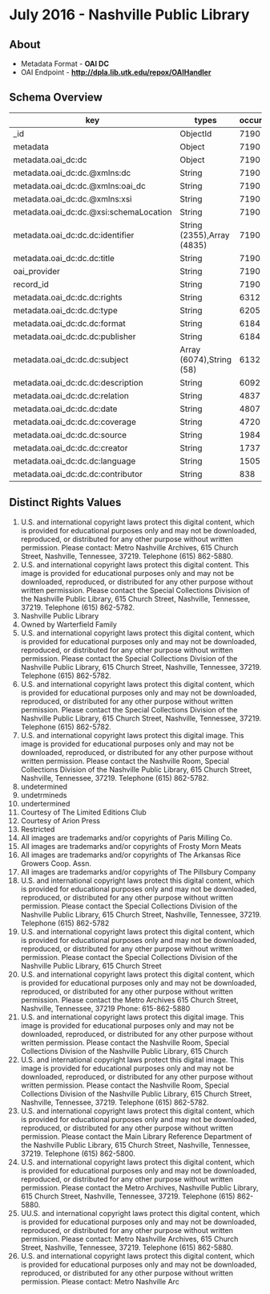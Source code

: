 # July 2016 - Nashville Public Library
## About
* Metadata Format - **OAI DC**
* OAI Endpoint - **http://dpla.lib.utk.edu/repox/OAIHandler**

## Schema Overview

| key                                    | types                      | occurrences | percents            |
| -------------------------------------- | -------------------------- | ----------- | ------------------- |
| _id                                    | ObjectId                   |        7190 | 100.000000000000000 |
| metadata                               | Object                     |        7190 | 100.000000000000000 |
| metadata.oai_dc:dc                     | Object                     |        7190 | 100.000000000000000 |
| metadata.oai_dc:dc.@xmlns:dc           | String                     |        7190 | 100.000000000000000 |
| metadata.oai_dc:dc.@xmlns:oai_dc       | String                     |        7190 | 100.000000000000000 |
| metadata.oai_dc:dc.@xmlns:xsi          | String                     |        7190 | 100.000000000000000 |
| metadata.oai_dc:dc.@xsi:schemaLocation | String                     |        7190 | 100.000000000000000 |
| metadata.oai_dc:dc.dc:identifier       | String (2355),Array (4835) |        7190 | 100.000000000000000 |
| metadata.oai_dc:dc.dc:title            | String                     |        7190 | 100.000000000000000 |
| oai_provider                           | String                     |        7190 | 100.000000000000000 |
| record_id                              | String                     |        7190 | 100.000000000000000 |
| metadata.oai_dc:dc.dc:rights           | String                     |        6312 |  87.788595271210013 |
| metadata.oai_dc:dc.dc:type             | String                     |        6205 |  86.300417246175243 |
| metadata.oai_dc:dc.dc:format           | String                     |        6184 |  86.008344923504865 |
| metadata.oai_dc:dc.dc:publisher        | String                     |        6184 |  86.008344923504865 |
| metadata.oai_dc:dc.dc:subject          | Array (6074),String (58)   |        6132 |  85.285118219749648 |
| metadata.oai_dc:dc.dc:description      | String                     |        6092 |  84.728789986091797 |
| metadata.oai_dc:dc.dc:relation         | String                     |        4837 |  67.273991655076500 |
| metadata.oai_dc:dc.dc:date             | String                     |        4807 |  66.856745479833108 |
| metadata.oai_dc:dc.dc:coverage         | String                     |        4720 |  65.646731571627257 |
| metadata.oai_dc:dc.dc:source           | String                     |        1984 |  27.593880389429764 |
| metadata.oai_dc:dc.dc:creator          | String                     |        1737 |  24.158553546592490 |
| metadata.oai_dc:dc.dc:language         | String                     |        1505 |  20.931849791376912 |
| metadata.oai_dc:dc.dc:contributor      | String                     |         838 |  11.655076495132128 |

## Distinct Rights Values

1. U.S. and international copyright laws protect this digital content, which is provided for educational purposes only and may not be downloaded, reproduced, or distributed for any other purpose without written permission.  Please contact: Metro Nashville Archives, 615 Church Street, Nashville, Tennessee, 37219.  Telephone (615) 862-5880.
2. U.S. and international copyright laws protect this digital content. This image is provided for educational purposes only and may not be downloaded, reproduced, or distributed for any other purpose without written permission.  Please contact the Special Collections Division of the Nashville Public Library, 615 Church Street, Nashville, Tennessee, 37219. Telephone (615) 862-5782.
3. Nashville Public Library
4. Owned by Warterfield Family
5. U.S. and international copyright laws protect this digital content, which is provided for educational purposes only and may not be downloaded, reproduced, or distributed for any other purpose without written permission.  Please contact the Special Collections Division of the Nashville Public Library, 615 Church Street, Nashville, Tennessee, 37219. Telephone (615) 862-5782.
6. U.S. and international copyright laws protect this digital content, which is provided for educational purposes only and may not be downloaded, reproduced, or distributed for any other purpose without written permission. Please contact the Special Collections Division of the Nashville Public Library, 615 Church Street, Nashville, Tennessee, 37219. Telephone (615) 862-5782.
7. U.S. and international copyright laws protect this digital image.  This image is provided for educational purposes only and may not be downloaded, reproduced, or distributed for any other purpose without written permission.  Please contact the Nashville Room, Special Collections Division of the Nashville Public Library, 615 Church Street, Nashville, Tennessee, 37219. Telephone (615) 862-5782.
8. undetermined
9. undetrmineds
10. undertermined
11. Courtesy of The Limited Editions Club
12. Courtesy of Arion Press
13. Restricted
14. All images are trademarks and/or copyrights of Paris Milling Co.
15. All images are trademarks and/or copyrights of Frosty Morn Meats
16. All images are trademarks and/or copyrights of The Arkansas Rice Growers Coop. Assn.
17. All images are trademarks and/or copyrights of The Pillsbury Company
18. U.S. and international copyright laws protect this digital content, which is provided for educational purposes only and may not be downloaded, reproduced, or distributed for any other purpose without written permission.  Please contact the Special Collections Division of the Nashville Public Library, 615 Church Street, Nashville, Tennessee, 37219. Telephone (615) 862-5782
19. U.S. and international copyright laws protect this digital content, which is provided for educational purposes only and may not be downloaded, reproduced, or distributed for any other purpose without written permission.  Please contact the Special Collections Division of the Nashville Public Library, 615 Church Street
20. U.S. and international copyright laws protect this digital content, which is provided for educational purposes only and may not be downloaded, reproduced, or distributed for any other purpose without written permission. Please contact the Metro Archives  615 Church Street, Nashville, Tennessee, 37219 Phone: 615-862-5880
21. U.S. and international copyright laws protect this digital image. This image is provided for educational purposes only and may not be downloaded, reproduced, or distributed for any other purpose without written permission.  Please contact the Nashville Room, Special Collections Division of the Nashville Public Library, 615 Church
22. U.S. and international copyright laws protect this digital image. This image is provided for educational purposes only and may not be downloaded, reproduced, or distributed for any other purpose without written permission.  Please contact the Nashville Room, Special Collections Division of the Nashville Public Library, 615 Church Street, Nashville, Tennessee, 37219. Telephone (615) 862-5782.
23. U.S. and international copyright laws protect this digital content, which is provided for educational purposes only and may not be downloaded, reproduced, or distributed for any other purpose without written permission. Please contact the Main Library Reference Department of the Nashville Public Library, 615 Church Street, Nashville, Tennessee, 37219. Telephone (615) 862-5800.
24. U.S. and international copyright laws protect this digital content, which is provided for educational purposes only and may not be downloaded, reproduced, or distributed for any other purpose without written permission.  Please contact the Metro Archives, Nashville Public Library, 615 Church Street, Nashville, Tennessee, 37219. Telephone (615) 862-5880.
25. UU.S. and international copyright laws protect this digital content, which is provided for educational purposes only and may not be downloaded, reproduced, or distributed for any other purpose without written permission.  Please contact: Metro Nashville Archives, 615 Church Street, Nashville, Tennessee, 37219.  Telephone (615) 862-5880.
26. U.S. and international copyright laws protect this digital content, which is provided for educational purposes only and may not be downloaded, reproduced, or distributed for any other purpose without written permission.  Please contact: Metro Nashville Arc